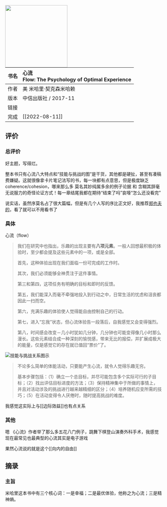 
<img src='https://picture-guan.oss-cn-hangzhou.aliyuncs.com/20220816003234.png' style='float:left ; width:200px;height:100 px'/>

| 书名     | 心流<br>Flow: The Psychology of Optimal Experience                                          |
|:-------|:---------------------------------------------|
|  作者    |   美 米哈里·契克森米哈赖                           |
|  版本   |  中信出版社 / 2017-11                            |
|  链接    | [](https://book.douban.com/subject/27186106)   |
|  完成    |    [[2022-08-11]]                       |




## 评价

### 总评价
好主题，写得烂。

整本书只有心流八大特点和“技能与挑战的图”是干货，其他都是硬扯，甚至有凑稿费嫌疑。这就很像拿卡片笔记法写的书，每一块都有点意思，但是极度缺乏 coherence/cohesion，哪来那么多 莫名其妙纯属多余的例子论据 和 含糊其辞毫无说服力的奇怪论证方式！每一章结尾我都在期待“结束了吗”哀嚎“怎么还没看完” 

说实话，虽然序莫名占了很大篇幅，但是有几个人写的序比正文好，我推荐[郑也夫的](http://weixin.100md.com/html/sixiangchao/201712039210.htm)，看了就可以不用看书了


### 具体
心流（flow）

> 我们在研究中也指出，乐趣的出现主要有**八项元素**。一般人回想最积极的体验时，至少都会提及这些元素中的一项，或是全部。
> 
> 首先，这种体验出现在我们面临一份可完成的工作时。
> 
> 其次，我们必须能够全神贯注于这件事情。
> 
> 第三和第四，这项任务有明确的目标和即时的反馈。
> 
> 第五，我们能深入而毫不牵强地投入到行动之中，日常生活的忧虑和沮丧都因此一扫而空。
> 
> 第六，充满乐趣的体验使人觉得能自由控制自己的行动。
> 
> 第七，进入“忘我”状态，但心流体验告一段落后，自我感觉又会变得强烈。
> 
> 第八，时间感会改变－几小时犹如几分钟，几分钟也可能变得像几小时那么漫长。这些元素结合成一种深刻的愉悦感，带来无比的报偿，并扩展成极大的能量，仅是感觉它的存在就已值回“票价”了。


![技能与挑战关系图示](https://picture-guan.oss-cn-hangzhou.aliyuncs.com/20220814213426.png)
> 不论多么简单的体能活动，只要能产生心流，就令人觉得乐趣无穷。
> 
> 基本步骤包括：（1）确立一个总目标，并尽可能包含多个实际可行的子目标；（2）找出评估目标进度的方法；（3）保持精神集中于所做的事情上，并且对活动涉及的挑战进行越来越精细的区分；（4）培养随机应变所需的技巧；（5）在活动变得令人厌倦时，随时提高挑战的难度。

我感觉这实际上与[[边际效益]]也有点关系


### 其他
嗯 《心流》作者举了那么多五花八门例子，跳舞下棋登山演奏外科手术，我感觉现在最常见也最典型的心流其实是电子游戏

果然心流说的就是这个[[向内的自由]]

## 摘录

### 主旨

米哈里这本书中有三个核心词：一是幸福；二是最优体验，他称之为心流；三是精神熵。
